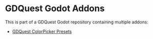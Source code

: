 # GDQuest Godot Addons

This is part of a GDQuest Godot repository containing multiple addons:

- [GDQuest ColorPicker Presets](addons/colorpicker_presets)